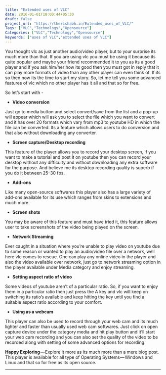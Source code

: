 ```yaml
---
title: "Extended uses of VLC"
date: 2016-01-01T10:00:44+05:30
draft: false
project_url: "https://therishabh.in/Extended_uses_of_VLC/"
Tags: ["VLC","Technology","Opensource"]
Categories: ["VLC","Technology","Opensource"]
keywords: ["uses of VLC","extended uses of VLC"]
---
```


You thought vlc as just another audio/video player, but to your surprise its much more than that. If you are using vlc you must be using it because its quite popular and maybe your friend recommended it to you as its a good player and if you ask him/her how its good then you must got in reply that it can play more formats of video than any other player can even think of. If its so then now its the time to start my story. So, let me tell you some advanced features of vlc which no other player has it all and that so for free.

So let’s start with -


* **Video conversion**

Just go to media button and select convert/save from the list and a pop-up will appear which will ask you to select the file which you want to convert and it has over 20 formats which vary from mp3 to youtube HD in which the file can be converted. Its a feature which allows users to do conversion and that also without downloading any converter.


* **Screen capture/Desktop recording**

This feature of the player allows you to record your desktop screen, if you want to make a tutorial and post it on youtube then you can record your desktop without any difficulty and without downloading any extra software for the purpose. And believe me its desktop recording quality is superb if you do it between 25–30 fps.


* **Add-ons**

Like many open-source softwares this player also has a large variety of add-ons available for its use which ranges from skins to extensions and much more.


* **Screen shots**

You may be aware of this feature and must have tried it, this feature allows user to take screenshots of the video being played on the screen.


* **Network Streaming**

Ever caught in a situation where you’re unable to play video on youtube due to some reason or wanted to play an audio/video file over a network, well here vlc comes to rescue. One can play any online video in the player and also the video available over network, just go to network streaming option in the player available under Media category and enjoy streaming.


* **Setting aspect ratio of video**

Some videos of youtube aren’t of a particular ratio. So, if you want to enjoy them in a particular ratio then just press the A key and vlc will keep on switching its ratio’s available and keep hitting the key until you find a suitable aspect ratio according to your comfort.


* **Using as a webcam**

This player can also be used to record through your web cam and its much lighter and faster than usually used web cam softwares. Just click on open capture device under the category media and hit play button and it’ll start your web cam recording and you can also set the quality of the video to be recorded along with setting of some advanced options for recording.

**Happy Exploring** — Explore it more as its much more than a mere blog post.
This player is available for all type of Operating Systems — Windows and Linux and that so for free as its open source.

___________________________________________
